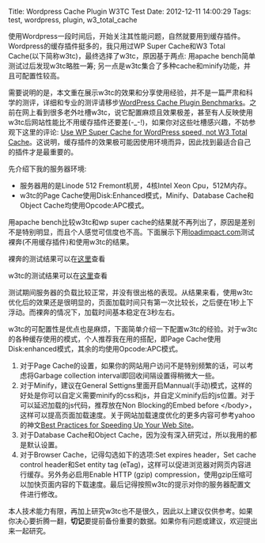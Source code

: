 Title: Wordpress Cache Plugin W3TC Test
Date: 2012-12-11 14:00:29
Tags: test, wordpress, plugin, w3_total_cache

[1]: http://blog.tigertech.net/posts/use-wp-super-cache/
[2]: http://loadimpact.com
[3]: http://loadimpact.com/test/view/1251954
[4]: http://loadimpact.com/test/view/1251946
[7]: http://cd34.com/blog/scalability/wordpress-cache-plugin-benchmarks/
[8]: http://developer.yahoo.com/performance/rules.html

使用Wordpress一段时间后，开始关注其性能问题，自然就要用到缓存插件。Wordpress的缓存插件挺多的，我只用过WP Super Cache和W3 Total Cache(以下简称w3tc)，最终选择了w3tc，原因基于两点: 用apache bench简单测试过后发现w3tc略胜一筹; 另一点是w3tc集合了多种cache和minify功能，并且可配置性较高。

需要说明的是，本文重在展示w3tc的效果和分享使用经验，并不是一篇严肃和科学的测评，详细和专业的测评请移步[WordPress Cache Plugin Benchmarks][7]。之前在网上看到很多老外吐槽w3tc，说它配置麻烦且效果极差，甚至有人反映使用w3tc后网站性能比不用缓存插件还要差(-_-!)，如果你对这些吐槽感兴趣，不妨参观下这里的评论: [Use WP Super Cache for WordPress speed, not W3 Total Cache][1]。这说明，缓存插件的效果极可能因使用环境而异，因此找到最适合自己的插件才是最重要的。

先介绍下我的服务器环境:

*  服务器用的是Linode 512 Fremont机房，4核Intel Xeon Cpu，512M内存。
*  w3tc的Page Cache使用Disk:Enhanced模式，Minify、Database Cache和Object Cache均使用Opcode:APC模式。

用apache bench比较w3tc和wp super cache的结果就不再列出了，原因是差别不是特别明显，而且个人感觉可信度也不高。下面展示下用[loadimpact.com][2]测试裸奔(不用缓存插件)和使用w3tc的结果。

裸奔的测试结果可以在[这里][3]查看

w3tc的测试结果可以在[这里][4]查看

测试期间服务器的负载比较正常，并没有很出格的表现。从结果来看，使用w3tc优化后的效果还是很明显的，页面加载时间只有第一次比较长，之后便在1秒上下浮动。而裸奔的情况下，加载时间基本稳定在3秒左右。

w3tc的可配置性是优点也是麻烦，下面简单介绍一下配置w3tc的经验。对于w3tc的各种缓存使用的模式，个人推荐我在用的搭配，即Page Cache使用Disk:enhanced模式，其余的均使用Opcode:APC模式。

1.  对于Page Cache的设置，如果你的网站用户访问不是特别频繁的话，可以考虑将Garbage collection interval即回收间隔设置得稍微大一些。
2.  对于Minify，建议在General Settigns里面开启Mannual(手动)模式，这样的好处是你可以自定义需要minify的css和js，并自定义minify后的js位置。对于可以延迟加载的js代码，推荐放在Non Blocking的Embed before &lt;/body&gt;，这样可以提高页面加载速度。关于网站加载速度优化的更多内容可参考yahoo的神文[Best Practices for Speeding Up Your Web Site][8]。
3.  对于Database Cache和Object Cache，因为没有深入研究过，所以我用的都是默认设置。
4.  对于Browser Cache，记得勾选如下的选项:Set expires header，Set cache control header和Set entity tag (eTag)，这样可以促进浏览器对网页内容进行缓存。另外务必启用Enable HTTP (gzip) compression，使用gzip压缩可以加快页面内容的下载速度。最后记得按照w3tc的提示对你的服务器配置文件进行修改。

本人技术能力有限，再加上研究w3tc也不是很久，因此以上建议仅供参考。如果你决心要折腾一翻，**切记**要提前备份重要的数据。如果你有问题或建议，欢迎提出来一起研究。
